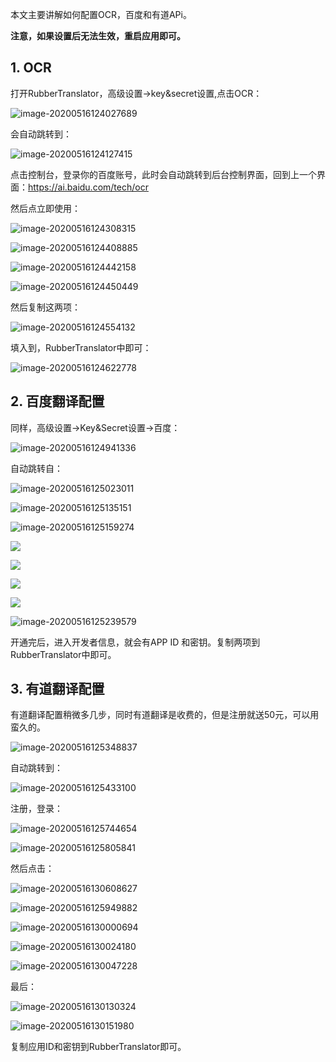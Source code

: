 本文主要讲解如何配置OCR，百度和有道APi。

**注意，如果设置后无法生效，重启应用即可。**

<!--more-->

## 1. OCR

打开RubberTranslator，高级设置->key&secret设置,点击OCR：

![image-20200516124027689](https://pic.downk.cc/item/5ed84835c2a9a83be5971c54.png)

会自动跳转到：

![image-20200516124127415](https://pic.downk.cc/item/5ed84845c2a9a83be5972799.png)

点击控制台，登录你的百度账号，此时会自动跳转到后台控制界面，回到上一个界面：https://ai.baidu.com/tech/ocr

然后点立即使用：

![image-20200516124308315](https://pic.downk.cc/item/5ed84850c2a9a83be59730fa.png)

![image-20200516124408885](https://pic.downk.cc/item/5ed84858c2a9a83be59737d3.png)

![image-20200516124442158](https://pic.downk.cc/item/5ed8485fc2a9a83be597475e.png)

![image-20200516124450449](https://pic.downk.cc/item/5ed84869c2a9a83be5975b18.png)

然后复制这两项：

![image-20200516124554132](https://pic.downk.cc/item/5ed84873c2a9a83be59762e0.png)

填入到，RubberTranslator中即可：

![image-20200516124622778](https://pic.downk.cc/item/5ed84c6ac2a9a83be59b336d.jpg)

## 2. 百度翻译配置

同样，高级设置->Key&Secret设置->百度：

![image-20200516124941336](https://pic.downk.cc/item/5ed84886c2a9a83be597705b.png)

自动跳转自：

![image-20200516125023011](https://pic.downk.cc/item/5ed8488ec2a9a83be5977693.png)

![image-20200516125135151](https://pic.downk.cc/item/5ed84894c2a9a83be5977b65.png)

![image-20200516125159274](https://pic.downk.cc/item/5ed8489bc2a9a83be5978920.png)

![](https://ravenxrz-blog.oss-cn-chengdu.aliyuncs.com/img/github_img/4.png)

![](https://ravenxrz-blog.oss-cn-chengdu.aliyuncs.com/img/github_img/5.png)

![](https://ravenxrz-blog.oss-cn-chengdu.aliyuncs.com/img/github_img/6.png)

![](https://ravenxrz-blog.oss-cn-chengdu.aliyuncs.com/img/github_img/7.png)

![image-20200516125239579](https://pic.downk.cc/item/5ed848a3c2a9a83be597977e.png)

开通完后，进入开发者信息，就会有APP ID 和密钥。复制两项到RubberTranslator中即可。

## 3.  有道翻译配置

有道翻译配置稍微多几步，同时有道翻译是收费的，但是注册就送50元，可以用蛮久的。

![image-20200516125348837](https://pic.downk.cc/item/5ed848adc2a9a83be597a4c0.png)

自动跳转到：

![image-20200516125433100](https://pic.downk.cc/item/5ed848b4c2a9a83be597aae1.png)

注册，登录：

![image-20200516125744654](https://pic.downk.cc/item/5ed848bbc2a9a83be597b06b.png)

![image-20200516125805841](https://pic.downk.cc/item/5ed848c2c2a9a83be597b67b.png)

然后点击：

![image-20200516130608627](https://pic.downk.cc/item/5ed848c9c2a9a83be597bbec.png)

![image-20200516125949882](https://pic.downk.cc/item/5ed848d0c2a9a83be597c176.png)

![image-20200516130000694](https://pic.downk.cc/item/5ed848d7c2a9a83be597cf3e.png)

![image-20200516130024180](https://pic.downk.cc/item/5ed848dec2a9a83be597dbca.png)

![image-20200516130047228](https://pic.downk.cc/item/5ed848e4c2a9a83be597e3fb.png)

最后：

![image-20200516130130324](https://pic.downk.cc/item/5ed848eac2a9a83be597e8d2.png)

![image-20200516130151980](https://pic.downk.cc/item/5ed848f0c2a9a83be597edd9.png)

复制应用ID和密钥到RubberTranslator即可。